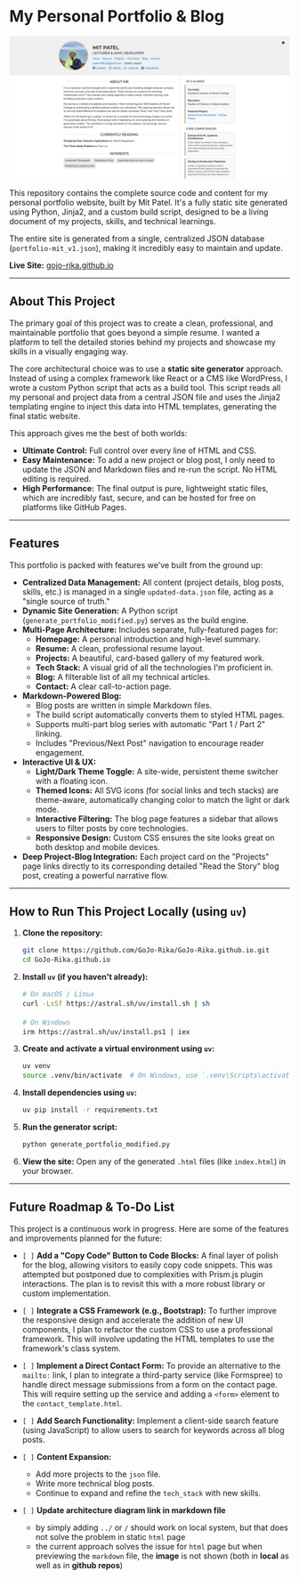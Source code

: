 # My Personal Portfolio & Blog

![Homepage Screenshot](project_images/screenshot-homepage-1.png)

This repository contains the complete source code and content for my personal portfolio website, built by Mit Patel. It's a fully static site generated using Python, Jinja2, and a custom build script, designed to be a living document of my projects, skills, and technical learnings. 

The entire site is generated from a single, centralized JSON database (`portfolio-mit_v1.json`), making it incredibly easy to maintain and update.

**Live Site:** [gojo-rika.github.io](https://gojo-rika.github.io/)

---

## About This Project

The primary goal of this project was to create a clean, professional, and maintainable portfolio that goes beyond a simple resume. I wanted a platform to tell the detailed stories behind my projects and showcase my skills in a visually engaging way.

The core architectural choice was to use a **static site generator** approach. Instead of using a complex framework like React or a CMS like WordPress, I wrote a custom Python script that acts as a build tool. This script reads all my personal and project data from a central JSON file and uses the Jinja2 templating engine to inject this data into HTML templates, generating the final static website.

This approach gives me the best of both worlds:
*   **Ultimate Control:** Full control over every line of HTML and CSS.
*   **Easy Maintenance:** To add a new project or blog post, I only need to update the JSON and Markdown files and re-run the script. No HTML editing is required.
*   **High Performance:** The final output is pure, lightweight static files, which are incredibly fast, secure, and can be hosted for free on platforms like GitHub Pages.


---

## Features

This portfolio is packed with features we've built from the ground up:

*   **Centralized Data Management:** All content (project details, blog posts, skills, etc.) is managed in a single `updated-data.json` file, acting as a "single source of truth."
*   **Dynamic Site Generation:** A Python script (`generate_portfolio_modified.py`) serves as the build engine.
*   **Multi-Page Architecture:** Includes separate, fully-featured pages for:
    *   **Homepage:** A personal introduction and high-level summary.
    *   **Resume:** A clean, professional resume layout.
    *   **Projects:** A beautiful, card-based gallery of my featured work.
    *   **Tech Stack:** A visual grid of all the technologies I'm proficient in.
    *   **Blog:** A filterable list of all my technical articles.
    *   **Contact:** A clear call-to-action page.
*   **Markdown-Powered Blog:**
    *   Blog posts are written in simple Markdown files.
    *   The build script automatically converts them to styled HTML pages.
    *   Supports multi-part blog series with automatic "Part 1 / Part 2" linking.
    *   Includes "Previous/Next Post" navigation to encourage reader engagement.
*   **Interactive UI & UX:**
    *   **Light/Dark Theme Toggle:** A site-wide, persistent theme switcher with a floating icon.
    *   **Themed Icons:** All SVG icons (for social links and tech stacks) are theme-aware, automatically changing color to match the light or dark mode.
    *   **Interactive Filtering:** The blog page features a sidebar that allows users to filter posts by core technologies.
    *   **Responsive Design:** Custom CSS ensures the site looks great on both desktop and mobile devices.
*   **Deep Project-Blog Integration:** Each project card on the "Projects" page links directly to its corresponding detailed "Read the Story" blog post, creating a powerful narrative flow.

---

## How to Run This Project Locally (using `uv`)

1.  **Clone the repository:**
    ```bash
    git clone https://github.com/GoJo-Rika/GoJo-Rika.github.io.git
    cd GoJo-Rika.github.io
    ```

2.  **Install `uv` (if you haven't already):**
    ```bash
    # On macOS / Linux
    curl -LsSf https://astral.sh/uv/install.sh | sh
    
    # On Windows
    irm https://astral.sh/uv/install.ps1 | iex
    ```

3.  **Create and activate a virtual environment using `uv`:**
    ```bash
    uv venv
    source .venv/bin/activate  # On Windows, use `.venv\Scripts\activate`
    ```

4.  **Install dependencies using `uv`:**
    ```bash
    uv pip install -r requirements.txt
    ```

5.  **Run the generator script:**
    ```bash
    python generate_portfolio_modified.py
    ```

6.  **View the site:** Open any of the generated `.html` files (like `index.html`) in your browser.

---

## Future Roadmap & To-Do List

This project is a continuous work in progress. Here are some of the features and improvements planned for the future:

*   `[ ]` **Add a "Copy Code" Button to Code Blocks:** A final layer of polish for the blog, allowing visitors to easily copy code snippets. This was attempted but postponed due to complexities with Prism.js plugin interactions. The plan is to revisit this with a more robust library or custom implementation.

*   `[ ]` **Integrate a CSS Framework (e.g., Bootstrap):** To further improve the responsive design and accelerate the addition of new UI components, I plan to refactor the custom CSS to use a professional framework. This will involve updating the HTML templates to use the framework's class system.

*   `[ ]` **Implement a Direct Contact Form:** To provide an alternative to the `mailto:` link, I plan to integrate a third-party service (like Formspree) to handle direct message submissions from a form on the contact page. This will require setting up the service and adding a `<form>` element to the `contact_template.html`.

*   `[ ]` **Add Search Functionality:** Implement a client-side search feature (using JavaScript) to allow users to search for keywords across all blog posts.

*   `[ ]` **Content Expansion:**
    *   Add more projects to the `json` file.
    *   Write more technical blog posts.
    *   Continue to expand and refine the `tech_stack` with new skills.

*   `[ ]` **Update architecture diagram link in markdown file**
    * by simply adding `../` or `/` should work on local system, but that does not solve the problem in static `html` page
    * the current approach solves the issue for `html` page but when previewing the `markdown` file, the **image** is not shown (both in **local** as well as in **github repos**)